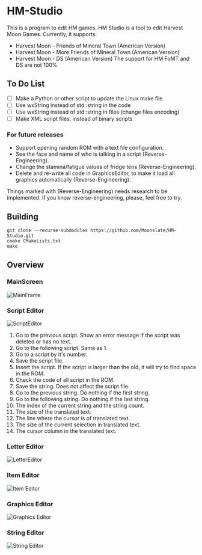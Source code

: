 # HM-Studio
This is a program to edit HM games.
HM Studio is a tool to edit Harvest Moon Games. Currently, it supports:
* Harvest Moon - Friends of Mineral Town (American Version)
* Harvest Moon - More Friends of Mineral Town (American Version)
* Harvest Moon -  DS (American Version)
The support for HM FoMT and DS are not 100%

## To Do List

- [ ] Make a Python or other script to update the Linux make file
- [ ] Use wxString instead of std::string in the code
- [ ] Use wxString instead of std::string in files (change files encoding)
- [ ] Make XML script files, instead of binary scripts

### For future releases

* Support opening random ROM with a text file configuration.
* See the face and name of who is talking in a script (Reverse-Engineering).
* Change the stamina/fatigue values of fridge tens (Reverse-Engineering).
* Delete and re-write all code in GraphicsEditor, to make it load all graphics automatically (Reverse-Engineering).

Things marked with (Reverse-Engineering) needs research to be implemented. If you know reverse-engineering, please, feel free to try.

## Building

```shell
git clone --recurse-submodules https://github.com/Moonslate/HM-Studio.git
cmake CMakeLists.txt
make
```

## Overview

### MainScreen

![MainFrame](https://i.imgur.com/eDt199e.png)

### Script Editor

![ScriptEditor](https://i.imgur.com/CdJ9Rr1.png)

1. Go to the previous script. Show an error message if the script was deleted or has no text.
1. Go to the following script. Same as 1.
1. Go to a script by it's number.
1. Save the script file.
1. Insert the script. If the script is larger than the old, it will try to find space in the ROM.
1. Check the code of all script in the ROM.
1. Save the string. Does not affect the script file.
1. Go to the previous string. Do nothing if the first string.
1. Go to the following string. Do nothing if the last string.
1. The index of the current string and the string count.
1. The size of the translated text.
1. The line where the cursor is of translated text.
1. The size of the current selection in translated text.
1. The cursor column in the translated text.

### Letter Editor

![LetterEditor](https://i.imgur.com/keyDPDA.png)

### Item Editor

![Item Editor](https://i.imgur.com/MNWAw5z.png)

### Graphics Editor

![Graphics Editor](https://i.imgur.com/R24rOVg.png)

### String Editor

![String Editor](https://i.imgur.com/4xeOuF8.png)
